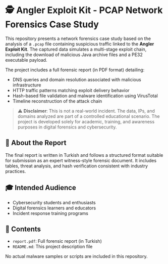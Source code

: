 # 🕵️ Angler Exploit Kit - PCAP Network Forensics Case Study

This repository presents a network forensics case study based on the analysis of a `.pcap` file containing suspicious traffic linked to the **Angler Exploit Kit**. The captured data simulates a multi-stage exploit chain, including the download of malicious Java archive files and a PE32 executable payload.

The project includes a full forensic report (in PDF format) detailing:

- DNS queries and domain resolution associated with malicious infrastructure
- HTTP traffic patterns matching exploit delivery behavior
- Hash-based file validation and malware identification using VirusTotal
- Timeline reconstruction of the attack chain

> ⚠️ **Disclaimer**: This is not a real-world incident. The data, IPs, and domains analyzed are part of a controlled educational scenario. The project is developed solely for academic, training, and awareness purposes in digital forensics and cybersecurity.

## 📘 About the Report

The final report is written in Turkish and follows a structured format suitable for submission as an expert witness-style forensic document. It includes tables, threat analysis, and hash verification consistent with industry practices.

## 🎓 Intended Audience

- Cybersecurity students and enthusiasts
- Digital forensics learners and educators
- Incident response training programs

## 📁 Contents

- `report.pdf`: Full forensic report (in Turkish)
- `README.md`: This project description file

No actual malware samples or scripts are included in this repository.
